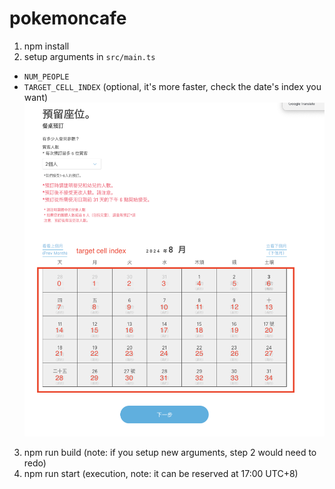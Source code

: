 # pokemoncafe

1. npm install
2. setup arguments in `src/main.ts`
- `NUM_PEOPLE` 
- `TARGET_CELL_INDEX` (optional, it's more faster, check the date's index you want)
![image](target_index_number.png)
3. npm run build (note: if you setup new arguments, step 2 would need to redo)
4. npm run start (execution, note: it can be reserved at 17:00 UTC+8)

